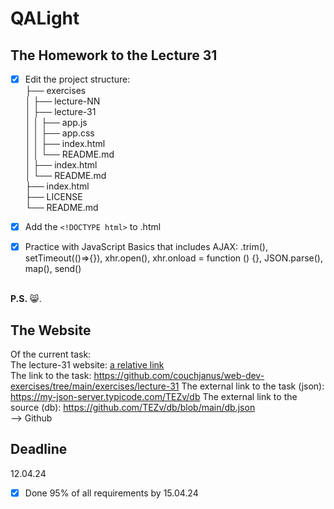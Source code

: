 # QALight
## The Homework to the Lecture 31

- [x] Edit the project structure:<br>
├── exercises<br>
│   ├── lecture-NN<br>
│   ├── lecture-31<br>
│   │   ├── app.js<br>
│   │   ├── app.css<br>
│   │   ├── index.html<br>
│   │   └── README.md<br>
│   ├── index.html <br>
│   └── README.md<br>
├── index.html<br>
├── LICENSE<br>
└── README.md<br>

- [x] Add the `<!DOCTYPE html>` to .html<br>
- [x] Practice with JavaScript Basics that includes AJAX: .trim(), setTimeout(()=>{}), xhr.open(), xhr.onload = function () {}, JSON.parse(), map(), send()
<br><br>

**P.S.** 😸.

## The Website
Of the current task: <br>
The lecture-31 website: [a relative link](./index.html)<br>
The link to the task: https://github.com/couchjanus/web-dev-exercises/tree/main/exercises/lecture-31
The external link to the task (json): https://my-json-server.typicode.com/TEZv/db
The external link to the source (db): https://github.com/TEZv/db/blob/main/db.json
<br />
--> Github

## Deadline
12.04.24 <br />

- [x] Done 95% of all requirements by 15.04.24